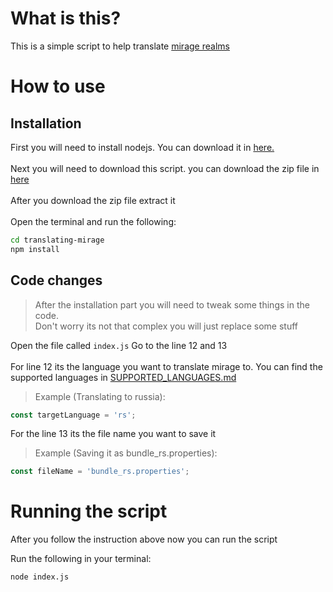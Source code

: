 # What is this?

This is a simple script to help translate <a href="https://github.com/HarveyDogs/client-localisation">mirage realms</a>

# How to use

## Installation

First you will need to install nodejs. You can download it in <a href="https://nodejs.org/en/download/">here.</a>
<br><br>
Next you will need to download this script. you can download the zip file in <a href="">here</a>
<br><br>
After you download the zip file extract it
<br><br>
Open the terminal and run the following:
```sh
cd translating-mirage
npm install
```


## Code changes

> After the installation part you will need to tweak some things in the code.<br>
> Don't worry its not that complex you will just replace some stuff

Open the file called `index.js`
Go to the line 12 and 13
<br><br>
For line 12 its the language you want to translate mirage to.
You can find the supported languages in <a href="https://github.com/qxb3/translating-mirage/blob/main/SUPPORTED_LANGUAGES.md">SUPPORTED_LANGUAGES.md</a>
> Example (Translating to russia):
```js
const targetLanguage = 'rs';
```
For the line 13 its the file name you want to save it<br>
> Example (Saving it as bundle_rs.properties):<br>
```js
const fileName = 'bundle_rs.properties';
```

# Running the script
After you follow the instruction above now you can run the script

Run the following in your terminal:<br>
```sh
node index.js
```
